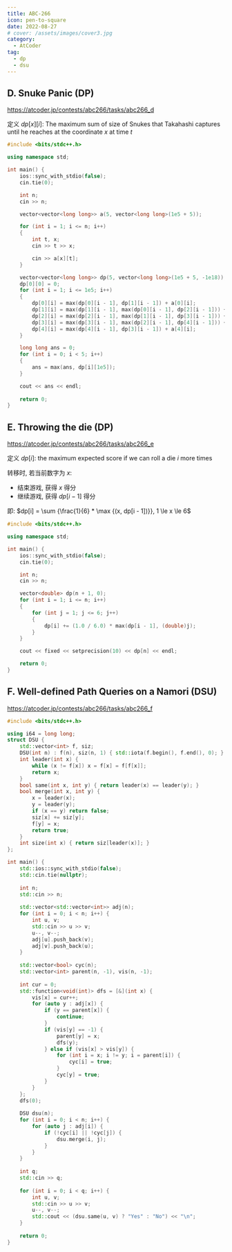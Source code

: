 ```yaml
---
title: ABC-266
icon: pen-to-square
date: 2022-08-27
# cover: /assets/images/cover3.jpg
category:
  - AtCoder
tag:
  - dp
  - dsu
---
```


## D. Snuke Panic (DP)

<https://atcoder.jp/contests/abc266/tasks/abc266_d>

定义 $dp[x][i]$: The maximum sum of size of Snukes that Takahashi captures until he reaches at the coordinate $x$ at time $t$

```cpp
#include <bits/stdc++.h>

using namespace std;

int main() {
    ios::sync_with_stdio(false);
    cin.tie(0);

    int n;
    cin >> n;

    vector<vector<long long>> a(5, vector<long long>(1e5 + 5));

    for (int i = 1; i <= n; i++)
    {
        int t, x;
        cin >> t >> x;

        cin >> a[x][t];
    }

    vector<vector<long long>> dp(5, vector<long long>(1e5 + 5, -1e18));
    dp[0][0] = 0;
    for (int i = 1; i <= 1e5; i++)
    {
        dp[0][i] = max(dp[0][i - 1], dp[1][i - 1]) + a[0][i];
        dp[1][i] = max(dp[1][i - 1], max(dp[0][i - 1], dp[2][i - 1])) + a[1][i];
        dp[2][i] = max(dp[2][i - 1], max(dp[1][i - 1], dp[3][i - 1])) + a[2][i];
        dp[3][i] = max(dp[3][i - 1], max(dp[2][i - 1], dp[4][i - 1])) + a[3][i];
        dp[4][i] = max(dp[4][i - 1], dp[3][i - 1]) + a[4][i];
    }

    long long ans = 0;
    for (int i = 0; i < 5; i++)
    {
        ans = max(ans, dp[i][1e5]);
    }

    cout << ans << endl;
    
    return 0;
}
```

## E. Throwing the die (DP)

<https://atcoder.jp/contests/abc266/tasks/abc266_e>

定义 $dp[i]$: the maximum expected score if we can roll a die $i$ more times

转移时, 若当前数字为 $x$:

- 结束游戏, 获得 $x$ 得分
- 继续游戏, 获得 $dp[i - 1]$ 得分

即: $dp[i] = \sum {\frac{1}{6} * \max {(x, dp[i - 1])}}, 1 \le x \le 6$

```cpp
#include <bits/stdc++.h>

using namespace std;

int main() {
    ios::sync_with_stdio(false);
    cin.tie(0);

    int n;
    cin >> n;

    vector<double> dp(n + 1, 0);
    for (int i = 1; i <= n; i++)
    {
        for (int j = 1; j <= 6; j++)
        {
            dp[i] += (1.0 / 6.0) * max(dp[i - 1], (double)j);
        }
    }

    cout << fixed << setprecision(10) << dp[n] << endl;

    return 0;
}
```

## F. Well-defined Path Queries on a Namori (DSU)

<https://atcoder.jp/contests/abc266/tasks/abc266_f>

```cpp
#include <bits/stdc++.h>

using i64 = long long;
struct DSU {
    std::vector<int> f, siz;
    DSU(int n) : f(n), siz(n, 1) { std::iota(f.begin(), f.end(), 0); }
    int leader(int x) {
        while (x != f[x]) x = f[x] = f[f[x]];
        return x;
    }
    bool same(int x, int y) { return leader(x) == leader(y); }
    bool merge(int x, int y) {
        x = leader(x);
        y = leader(y);
        if (x == y) return false;
        siz[x] += siz[y];
        f[y] = x;
        return true;
    }
    int size(int x) { return siz[leader(x)]; }
};

int main() {
    std::ios::sync_with_stdio(false);
    std::cin.tie(nullptr);
    
    int n;
    std::cin >> n;
    
    std::vector<std::vector<int>> adj(n);
    for (int i = 0; i < n; i++) {
        int u, v;
        std::cin >> u >> v;
        u--, v--;
        adj[u].push_back(v);
        adj[v].push_back(u);
    }
    
    std::vector<bool> cyc(n);
    std::vector<int> parent(n, -1), vis(n, -1);
    
    int cur = 0;
    std::function<void(int)> dfs = [&](int x) {
        vis[x] = cur++;
        for (auto y : adj[x]) {
            if (y == parent[x]) {
                continue;
            }
            if (vis[y] == -1) {
                parent[y] = x;
                dfs(y);
            } else if (vis[x] > vis[y]) {
                for (int i = x; i != y; i = parent[i]) {
                    cyc[i] = true;
                }
                cyc[y] = true;
            }
        }
    };
    dfs(0);
    
    DSU dsu(n);
    for (int i = 0; i < n; i++) {
        for (auto j : adj[i]) {
            if (!cyc[i] || !cyc[j]) {
                dsu.merge(i, j);
            }
        }
    }
    
    int q;
    std::cin >> q;
    
    for (int i = 0; i < q; i++) {
        int u, v;
        std::cin >> u >> v;
        u--, v--;
        std::cout << (dsu.same(u, v) ? "Yes" : "No") << "\n";
    }
    
    return 0;
}

```
